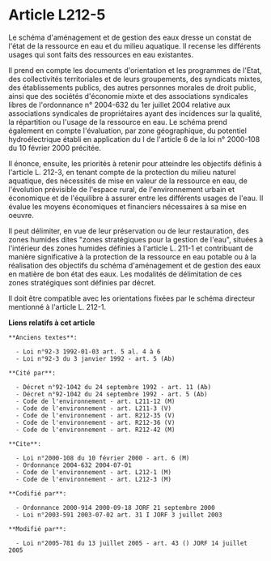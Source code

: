 # Article L212-5

Le schéma d'aménagement et de gestion des eaux dresse un constat de l'état de la ressource en eau et du milieu aquatique. Il
recense les différents usages qui sont faits des ressources en eau existantes.

Il prend en compte les documents d'orientation et les programmes de l'Etat, des collectivités territoriales et de leurs
groupements, des syndicats mixtes, des établissements publics, des autres personnes morales de droit public, ainsi que des
sociétés d'économie mixte et des associations syndicales libres de l'ordonnance n° 2004-632 du 1er juillet 2004 relative aux
associations syndicales de propriétaires ayant des incidences sur la qualité, la répartition ou l'usage de la ressource en
eau. Le schéma prend également en compte l'évaluation, par zone géographique, du potentiel hydroélectrique établi en
application du I de l'article 6 de la loi n° 2000-108 du 10 février 2000 précitée.

Il énonce, ensuite, les priorités à retenir pour atteindre les objectifs définis à l'article L. 212-3, en tenant compte de la
protection du milieu naturel aquatique, des nécessités de mise en valeur de la ressource en eau, de l'évolution prévisible de
l'espace rural, de l'environnement urbain et économique et de l'équilibre à assurer entre les différents usages de l'eau. Il
évalue les moyens économiques et financiers nécessaires à sa mise en oeuvre.

Il peut délimiter, en vue de leur préservation ou de leur restauration, des zones humides dites "zones stratégiques pour la
gestion de l'eau", situées à l'intérieur des zones humides définies à l'article L. 211-1 et contribuant de manière
significative à la protection de la ressource en eau potable ou à la réalisation des objectifs du schéma d'aménagement et de
gestion des eaux en matière de bon état des eaux. Les modalités de délimitation de ces zones stratégiques sont définies par
décret.

Il doit être compatible avec les orientations fixées par le schéma directeur mentionné à l'article L. 212-1.

**Liens relatifs à cet article**

	**Anciens textes**:

	  - Loi n°92-3 1992-01-03 art. 5 al. 4 à 6
	  - Loi n°92-3 du 3 janvier 1992 - art. 5 (Ab)

	**Cité par**:

	  - Décret n°92-1042 du 24 septembre 1992 - art. 11 (Ab)
	  - Décret n°92-1042 du 24 septembre 1992 - art. 5 (Ab)
	  - Code de l'environnement - art. L211-12 (M)
	  - Code de l'environnement - art. L211-3 (V)
	  - Code de l'environnement - art. R212-35 (V)
	  - Code de l'environnement - art. R212-36 (V)
	  - Code de l'environnement - art. R212-42 (M)

	**Cite**:

	  - Loi n°2000-108 du 10 février 2000 - art. 6 (M)
	  - Ordonnance 2004-632 2004-07-01
	  - Code de l'environnement - art. L212-1 (M)
	  - Code de l'environnement - art. L212-3 (M)

	**Codifié par**:

	  - Ordonnance 2000-914 2000-09-18 JORF 21 septembre 2000
	  - Loi n°2003-591 2003-07-02 art. 31 I JORF 3 juillet 2003

	**Modifié par**:

	  - Loi n°2005-781 du 13 juillet 2005 - art. 43 () JORF 14 juillet 2005
